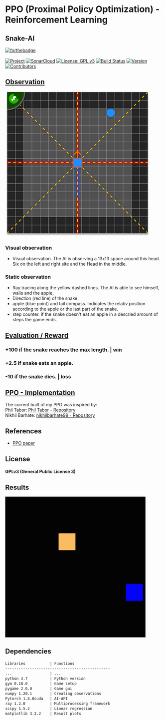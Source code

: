 # PPO (Proximal Policy Optimization) - Reinforcement Learning

## Snake-AI

[![forthebadge](https://forthebadge.com/images/badges/made-with-python.svg)](https://forthebadge.com)\
\
[![Project](https://img.shields.io/static/v1?label=Game&message=Snake&color=red)]()
[![SonarCloud](https://sonarcloud.io/api/project_badges/measure?project=citrus&metric=alert_status)]()
[![License: GPL v3](https://img.shields.io/badge/License-GPLv3-blue.svg)](https://www.gnu.org/licenses/gpl-3.0)
[![Build Status](https://travis-ci.com/IcarusCoding/Speed.svg?token=fchrN5ADWA1xeNzfmo3q&branch=develop)](https://travis-ci.com/IcarusCoding/Speed)
[![Version](https://img.shields.io/static/v1?label=Version&message=0.2&color=green)]()
[![Contributors](https://img.shields.io/static/v1?label=Contributors&message=1&color=yellow)]()

## [Observation](src/snakeAI/gym_game/snake_env/observation.py)
![obs](src/resources/images/observation.png)
### Visual observation
- Visual observation. The AI is observing a 13x13 space around this head. Six on the left and right site and the Head in the middle.
### Static observation
- Ray tracing along the yellow dashed lines. The AI is able to see himself, walls and the apple.
- Direction (red line) of the snake.
- apple (blue point) and tail compass. Indicates the relativ position according to the apple or the last part of the snake.
- step counter. If the snake doesn't eat an apple in a descried amount of steps the game ends.

## [Evaluation / Reward](src/snakeAI/gym_game/snake_env/snake_game.py)
### +100 if the snake reaches the max length. | win
### +2.5 if snake eats an apple.
### -10 if the snake dies. | loss


## [PPO - Implementation](src/snakeAI/agents/ppo/actor_critic.py)
The current built of my PPO was inspired by:\
Phil Tabor: [Phil Tabor - Repository](https://github.com/philtabor/Youtube-Code-Repository/tree/master/ReinforcementLearning/PolicyGradient/PPO/torch) \
Nikhil Barhate: [nikhilbarhate99 - Repository](https://github.com/nikhilbarhate99/PPO-PyTorch)


## References
- [PPO paper](https://arxiv.org/abs/1707.06347)


## License
#### GPLv3 (General Public License 3)


## Results
<img src="src/resources/images/SnakeAI.gif"  width="450" height="450">


## Dependencies
```
Libraries           | Functions
-----------------------------------------------
...                 | ...
python 3.7          | Python version
gym 0.18.0          | Game setup
pygame 2.0.0        | Game gui
numpy 1.20.1        | Creating observations
Pytorch 1.8.0cuda   | AI-API
ray 1.2.0           | Multiprocessing framework
scipy 1.5.2         | Linear regression
matplotlib 3.3.2    | Result plots
 
```
